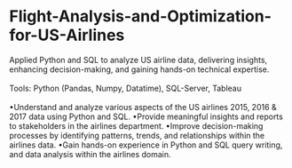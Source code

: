 # Flight-Analysis-and-Optimization-for-US-Airlines
Applied Python and SQL to analyze US airline data, delivering insights, enhancing decision-making, and gaining hands-on technical expertise.<br>
<br>
Tools:  Python (Pandas, Numpy, Datatime), SQL-Server, Tableau<br>
<br>
•Understand and analyze various aspects of the US airlines 2015, 2016 & 2017 data using Python and SQL.
•Provide meaningful insights and reports to stakeholders in the airlines department.
•Improve decision-making processes by identifying patterns, trends, and relationships within the airlines data.
•Gain hands-on experience in Python and SQL query writing, and data analysis within the airlines domain.

